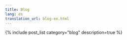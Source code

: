 ```yaml
---
title: Blog
lang: es
translation_url: blog-en.html
---
```


{% include post_list category="blog" description=true %}
